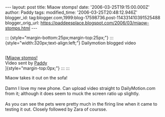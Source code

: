 \-\-- layout: post title: Miaow stomps! date:
\'2006-03-25T19:15:00.000Z\' author: Paddy tags: modified\_time:
\'2006-03-25T20:48:12.946Z\' blogger\_id:
tag:blogger.com,1999:blog-17598736.post-114331410391525488
blogger\_orig\_url:
https://paddeesplace.blogspot.com/2006/03/miaow-stomps.html \-\--

::: {style="margin-bottom:25px;margin-top:25px;"}
::: {style="width:320px;text-align:left;"}
Dailymotion blogged video

\
[[Miaow stomps!](https://www.dailymotion.com/video/90325)\
Video sent by [Paddy](https://www.dailymotion.com/Paddy)\
]{style="margin-top:0px;"}
:::
:::

Miaow takes it out on the sofa!\
\
Damn I love my new phone. Can upload video straight to DailyMotion.com
from it; although it does seem to muck the screen ratio up slightly.\
\
As you can see the pets were pretty much in the firing line when it came
to testing it out. Closely followed by Zara of coursse.
